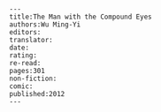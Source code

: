 
    ---
    title:The Man with the Compound Eyes
    authors:Wu Ming-Yi
    editors:
    translator:
    date:
    rating:
    re-read:
    pages:301
    non-fiction:
    comic:
    published:2012
    ---

    